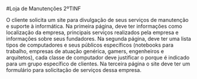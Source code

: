 #Loja de Manutenções 2ºTINF

O cliente solicita um site para divulgação de seus serviços de manutenção e suporte à informática. 
Na primeira página, deve ter informações como localização da empresa, principais serviços realizados pela empresa e informações sobre seus fundadores. 
Na segunda página, deve ter uma lista tipos de computadores e seus públicos específicos (notebooks para trabalho, empresas de atuação genérica, gamers,
engenheiros e arquitetos), cada classe de computador deve justificar o porque é indicado para um grupo específico de clientes. 
Na terceira página o site deve ter um formulário para solicitação de serviços dessa empresa. 
